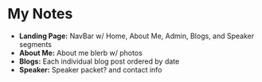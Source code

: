 # My Notes

* **Landing Page:** NavBar w/ Home, About Me, Admin, Blogs, and Speaker segments
*  **About Me:** About me blerb w/ photos
*  **Blogs:** Each individual blog post ordered by date
*  **Speaker:** Speaker packet? and contact info